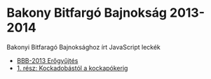 # Bakony Bitfargó Bajnokság 2013-2014
Bakonyi Bitfaragó Bajnoksághoz írt JavaScript leckék

* [BBB-2013 Erőgyűjtés](https://verseny2013.mik.uni-pannon.hu/index.php/bemelegites-menu-2013.html)
 * [1. rész: Kockadobástól a kockapókerig](https://verseny2013.mik.uni-pannon.hu/jsverseny/jscourse/index.php)
